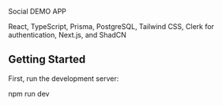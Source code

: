 
Social DEMO APP

React, TypeScript, Prisma, PostgreSQL, Tailwind CSS, Clerk for authentication, Next.js, and ShadCN

## Getting Started

First, run the development server:

npm run dev

